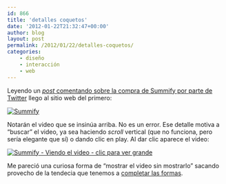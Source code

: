 ```yaml
---
id: 866
title: 'detalles coquetos'
date: '2012-01-22T21:32:47+00:00'
author: blog
layout: post
permalink: /2012/01/22/detalles-coquetos/
categories:
    - diseño
    - interacción
    - web
---
```


Leyendo un [*post* comentando sobre la compra de Summify por parte de Twitter](http://www.mikeindustries.com/blog/archive/2012/01/twitter-buys-summify-gives-everyone-a-reason-to-use-it "ver el post") llego al sitio web del primero:

[![Summify](/blog/wp-content/uploads/2012/01/Screen-shot-2012-01-22-at-7.54.22-PM-300x215.png "Summify - Página principal - clic para ver grande")](/blog/wp-content/uploads/2012/01/Screen-shot-2012-01-22-at-7.54.22-PM.png)

Notarán el video que se insinúa arriba. No es un error. Ese detalle motiva a “buscar” el video, ya sea haciendo *scroll* vertical (que no funciona, pero sería elegante que sí) o dando clic en <e>play. Al dar clic aparece el video:</e>

[![](/blog/wp-content/uploads/2012/01/Screen-shot-2012-01-22-at-7.55.03-PM-300x214.png "Summify - Viendo el video - clic para ver grande")](/blog/wp-content/uploads/2012/01/Screen-shot-2012-01-22-at-7.55.03-PM.png)

Me pareció una curiosa forma de “mostrar el video sin mostrarlo” sacando provecho de la tendecia que tenemos a [completar las formas](http://es.wikipedia.org/wiki/Psicolog%C3%ADa_de_la_Gestalt "Gestalt en Wikipedia").